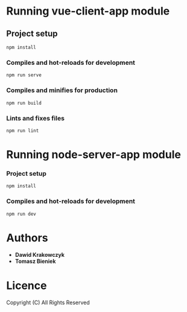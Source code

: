 # Running vue-client-app module

## Project setup
```
npm install
```

### Compiles and hot-reloads for development
```
npm run serve
```

### Compiles and minifies for production
```
npm run build
```

### Lints and fixes files
```
npm run lint
```

# Running node-server-app module

### Project setup
```
npm install
```

### Compiles and hot-reloads for development
```
npm run dev 
```

# Authors
* __Dawid Krakowczyk__
* __Tomasz Bieniek__

# Licence

Copyright (C) All Rights Reserved

